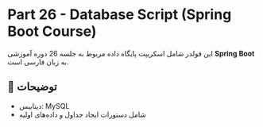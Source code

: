 # Part 26 - Database Script (Spring Boot Course)

این فولدر شامل اسکریپت پایگاه داده مربوط به جلسه 26 دوره آموزشی **Spring Boot** به زبان فارسی است.

## 📌 توضیحات
- دیتابیس: MySQL
- شامل دستورات ایجاد جداول و داده‌های اولیه
